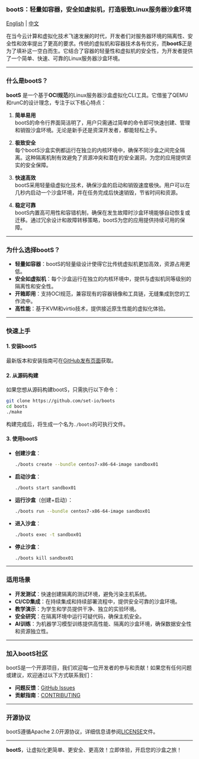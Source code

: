 ### **bootS：轻量如容器，安全如虚拟机，打造极致Linux服务器沙盒环境**

[English](README.md) | [中文](README_zh.md)

在当今云计算和虚拟化技术飞速发展的时代，开发者们对服务器环境的隔离性、安全性和效率提出了更高的要求。传统的虚拟机和容器技术各有优劣，而**bootS**正是为了填补这一空白而生。它结合了容器的轻量性和虚拟机的安全性，为开发者提供了一个简单、快速、可靠的Linux服务器沙盒环境。

---

### **什么是bootS？**

**bootS** 是一个基于**OCI规范**的Linux服务器沙盒虚拟化CLI工具。它借鉴了QEMU和runC的设计理念，专注于以下核心特点：

1. **简单易用**  
   bootS的命令行界面简洁明了，用户只需通过简单的命令即可快速创建、管理和销毁沙盒环境。无论是新手还是资深开发者，都能轻松上手。

2. **极致安全**  
   每个bootS沙盒实例都运行在独立的内核环境中，确保不同沙盒之间完全隔离。这种隔离机制有效避免了资源冲突和潜在的安全漏洞，为您的应用提供坚实的安全保障。

3. **快速高效**  
   bootS采用轻量级虚拟化技术，确保沙盒的启动和销毁速度极快。用户可以在几秒内启动一个沙盒环境，并在任务完成后快速销毁，节省时间和资源。

4. **稳定可靠**  
   bootS内置高可用性和容错机制，确保在发生故障时沙盒环境能够自动恢复或迁移。通过冗余设计和故障转移策略，bootS为您的应用提供持续可用的保障。

---

### **为什么选择bootS？**

- **轻量如容器**：bootS的轻量级设计使得它比传统虚拟机更加高效，资源占用更低。
- **安全如虚拟机**：每个沙盒运行在独立的内核环境中，提供与虚拟机同等级别的隔离性和安全性。
- **开箱即用**：支持OCI规范，兼容现有的容器镜像和工具链，无缝集成到您的工作流中。
- **高性能**：基于KVM和virtio技术，提供接近原生性能的虚拟化体验。

---

### **快速上手**

#### 1. 安装bootS
最新版本和安装指南可在[GitHub发布页面](https://github.com/set-io/boots/releases/)获取。

#### 2. 从源码构建
如果您想从源码构建bootS，只需执行以下命令：
```sh
git clone https://github.com/set-io/boots
cd boots
./make
```
构建完成后，将生成一个名为`./boots`的可执行文件。

#### 3. 使用bootS
- **创建沙盒**：
  ```sh
  ./boots create --bundle centos7-x86-64-image sandbox01
  ```
- **启动沙盒**：
  ```sh
  ./boots start sandbox01
  ```
- **运行沙盒**（创建+启动）：
  ```sh
  ./boots run --bundle centos7-x86-64-image sandbox01
  ```
- **进入沙盒**：
  ```sh
  ./boots exec -t sandbox01
  ```
- **停止沙盒**：
  ```sh
  ./boots kill sandbox01
  ```

---

### **适用场景**

- **开发测试**：快速创建隔离的测试环境，避免污染主机系统。
- **CI/CD集成**：在持续集成和持续部署流程中，提供安全可靠的沙盒环境。
- **教学演示**：为学生和学员提供干净、独立的实验环境。
- **安全研究**：在隔离环境中运行可疑代码，确保主机安全。
- **AI训练**：为机器学习模型训练提供高性能、隔离的沙盒环境，确保数据安全性和资源独立性。

---

### **加入bootS社区**

bootS是一个开源项目，我们欢迎每一位开发者的参与和贡献！如果您有任何问题或建议，欢迎通过以下方式联系我们：
- **问题反馈**：[GitHub Issues](https://github.com/set-io/boots/issues)
- **贡献指南**：[CONTRIBUTING](CONTRIBUTING.md)

---

### **开源协议**

bootS遵循Apache 2.0开源协议，详细信息请参阅[LICENSE](LICENSE)文件。

---

**bootS**，让虚拟化更简单、更安全、更高效！立即体验，开启您的沙盒之旅！
